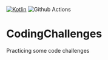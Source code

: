 [![Kotlin](https://img.shields.io/badge/Language-Kotlin-7F52FF.svg?style=flat&logo=kotlin)](https://kotlinlang.org)
![Github Actions](https://github.com/dofukuhara/CodingChallenges/actions/workflows/ci.yml/badge.svg)

# CodingChallenges
Practicing some code challenges
